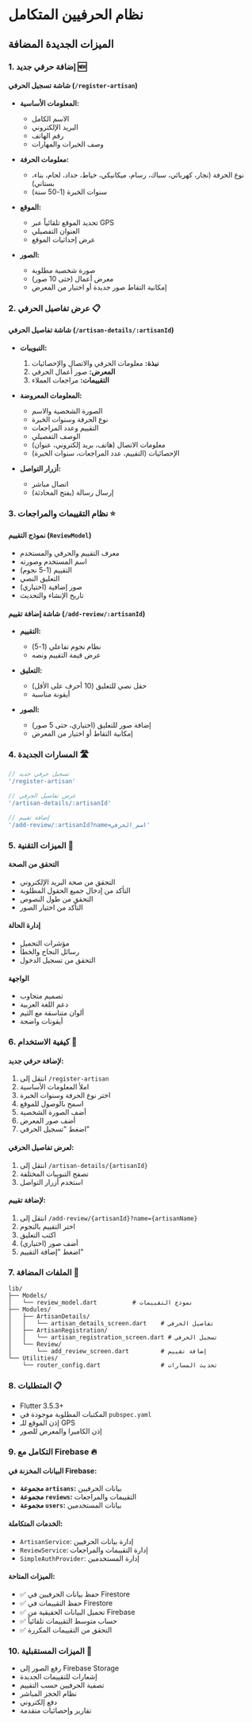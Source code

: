 # نظام الحرفيين المتكامل

## الميزات الجديدة المضافة

### 1. إضافة حرفي جديد 🆕

#### شاشة تسجيل الحرفي (`/register-artisan`)
- **المعلومات الأساسية:**
  - الاسم الكامل
  - البريد الإلكتروني
  - رقم الهاتف
  - وصف الخبرات والمهارات

- **معلومات الحرفة:**
  - نوع الحرفة (نجار، كهربائي، سباك، رسام، ميكانيكي، خياط، حداد، لحام، بناء، بستاني)
  - سنوات الخبرة (1-50 سنة)

- **الموقع:**
  - تحديد الموقع تلقائياً عبر GPS
  - العنوان التفصيلي
  - عرض إحداثيات الموقع

- **الصور:**
  - صورة شخصية مطلوبة
  - معرض أعمال (حتى 10 صور)
  - إمكانية التقاط صور جديدة أو اختيار من المعرض

### 2. عرض تفاصيل الحرفي 📋

#### شاشة تفاصيل الحرفي (`/artisan-details/:artisanId`)
- **التبويبات:**
  1. **نبذة:** معلومات الحرفي والاتصال والإحصائيات
  2. **المعرض:** صور أعمال الحرفي
  3. **التقييمات:** مراجعات العملاء

- **المعلومات المعروضة:**
  - الصورة الشخصية والاسم
  - نوع الحرفة وسنوات الخبرة
  - التقييم وعدد المراجعات
  - الوصف التفصيلي
  - معلومات الاتصال (هاتف، بريد إلكتروني، عنوان)
  - الإحصائيات (التقييم، عدد المراجعات، سنوات الخبرة)

- **أزرار التواصل:**
  - اتصال مباشر
  - إرسال رسالة (يفتح المحادثة)

### 3. نظام التقييمات والمراجعات ⭐

#### نموذج التقييم (`ReviewModel`)
- معرف التقييم والحرفي والمستخدم
- اسم المستخدم وصورته
- التقييم (1-5 نجوم)
- التعليق النصي
- صور إضافية (اختياري)
- تاريخ الإنشاء والتحديث

#### شاشة إضافة تقييم (`/add-review/:artisanId`)
- **التقييم:**
  - نظام نجوم تفاعلي (1-5)
  - عرض قيمة التقييم ونصه

- **التعليق:**
  - حقل نصي للتعليق (10 أحرف على الأقل)
  - أيقونة مناسبة

- **الصور:**
  - إضافة صور للتعليق (اختياري، حتى 5 صور)
  - إمكانية التقاط أو اختيار من المعرض

### 4. المسارات الجديدة 🛣️

```dart
// تسجيل حرفي جديد
'/register-artisan'

// عرض تفاصيل الحرفي
'/artisan-details/:artisanId'

// إضافة تقييم
'/add-review/:artisanId?name=اسم_الحرفي'
```

### 5. الميزات التقنية 🔧

#### التحقق من الصحة
- التحقق من صحة البريد الإلكتروني
- التأكد من إدخال جميع الحقول المطلوبة
- التحقق من طول النصوص
- التأكد من اختيار الصور

#### إدارة الحالة
- مؤشرات التحميل
- رسائل النجاح والخطأ
- التحقق من تسجيل الدخول

#### الواجهة
- تصميم متجاوب
- دعم اللغة العربية
- ألوان متناسقة مع الثيم
- أيقونات واضحة

### 6. كيفية الاستخدام 📖

#### لإضافة حرفي جديد:
1. انتقل إلى `/register-artisan`
2. املأ المعلومات الأساسية
3. اختر نوع الحرفة وسنوات الخبرة
4. اسمح بالوصول للموقع
5. أضف الصورة الشخصية
6. أضف صور المعرض
7. اضغط "تسجيل الحرفي"

#### لعرض تفاصيل الحرفي:
1. انتقل إلى `/artisan-details/{artisanId}`
2. تصفح التبويبات المختلفة
3. استخدم أزرار التواصل

#### لإضافة تقييم:
1. انتقل إلى `/add-review/{artisanId}?name={artisanName}`
2. اختر التقييم بالنجوم
3. اكتب التعليق
4. أضف صور (اختياري)
5. اضغط "إضافة التقييم"

### 7. الملفات المضافة 📁

```
lib/
├── Models/
│   └── review_model.dart          # نموذج التقييمات
├── Modules/
│   ├── ArtisanDetails/
│   │   └── artisan_details_screen.dart    # تفاصيل الحرفي
│   ├── ArtisanRegistration/
│   │   └── artisan_registration_screen.dart # تسجيل الحرفي
│   └── Review/
│       └── add_review_screen.dart         # إضافة تقييم
└── Utilities/
    └── router_config.dart                 # تحديث المسارات
```

### 8. المتطلبات 📋

- Flutter 3.5.3+
- المكتبات المطلوبة موجودة في `pubspec.yaml`
- إذن الموقع للـ GPS
- إذن الكاميرا والمعرض للصور

### 9. التكامل مع Firebase 🔥

#### البيانات المخزنة في Firebase:
- **مجموعة `artisans`:** بيانات الحرفيين
- **مجموعة `reviews`:** التقييمات والمراجعات
- **مجموعة `users`:** بيانات المستخدمين

#### الخدمات المتكاملة:
- `ArtisanService`: إدارة بيانات الحرفيين
- `ReviewService`: إدارة التقييمات والمراجعات
- `SimpleAuthProvider`: إدارة المستخدمين

#### الميزات المتاحة:
- ✅ حفظ بيانات الحرفيين في Firestore
- ✅ حفظ التقييمات في Firestore
- ✅ تحميل البيانات الحقيقية من Firebase
- ✅ حساب متوسط التقييمات تلقائياً
- ✅ التحقق من التقييمات المكررة

### 10. الميزات المستقبلية 🚀

- رفع الصور إلى Firebase Storage
- إشعارات للتقييمات الجديدة
- تصفية الحرفيين حسب التقييم
- نظام الحجز المباشر
- دفع إلكتروني
- تقارير وإحصائيات متقدمة 